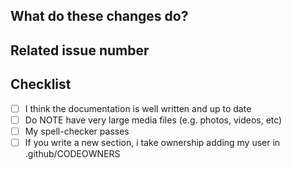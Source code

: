 <!--  **WIP-** prefix in title if still work in progress -->

## What do these changes do?

<!-- Please give a short brief about these changes. -->


## Related issue number

<!-- Please add #issues (if applies) -->

## Checklist

- [ ] I think the documentation is well written and up to date
- [ ] Do NOTE have very large media files (e.g. photos, videos, etc)
- [ ] My spell-checker passes
- [ ] If you write a new section, i take ownership adding my user in .github/CODEOWNERS
